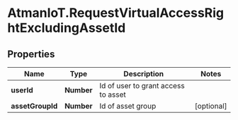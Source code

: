 # AtmanIoT.RequestVirtualAccessRightExcludingAssetId

## Properties

Name | Type | Description | Notes
------------ | ------------- | ------------- | -------------
**userId** | **Number** | Id of user to grant access to asset | 
**assetGroupId** | **Number** | Id of asset group | [optional] 


